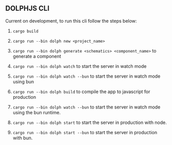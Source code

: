 ## DOLPHJS CLI

Current on development, to run this cli follow the steps below:

1. `cargo build`

2. `cargo run --bin dolph new <project_name>`

3. `cargo run --bin dolph generate <schematics> <component_name>` to generate a component

4. `cargo run --bin dolph watch` to start the server in watch mode

5. `cargo run --bin dolph watch --bun` to start the server in watch mode using bun

6. `cargo run --bin dolph build` to compile the app to javascript for production

7. `cargo run --bin dolph watch --bun` to start the server in watch mode using the  bun runtime.

8. `cargo run --bin dolph start` to start the server in production with node.

9. `cargo run --bin dolph start --bun` to start the server in production with bun.


